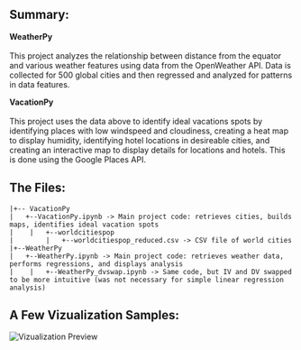 
## Summary:

**WeatherPy**<br/><br/>
This project analyzes the relationship between distance from the equator and various weather features using data from the OpenWeather API. Data is collected for 500 global cities and then regressed and analyzed for patterns in data features. 

**VacationPy**<br/><br/>
This project uses the data above to identify ideal vacations spots by identifying places with low windspeed and cloudiness, creating a heat map to display humidity, identifying hotel locations in desireable cities, and creating an interactive map to display details for locations and hotels. This is done using the Google Places API.


## The Files:
```
|+-- VacationPy 
|   +--VacationPy.ipynb -> Main project code: retrieves cities, builds maps, identifies ideal vacation spots
|    |   +--worldcitiespop
|        |   +--worldcitiespop_reduced.csv -> CSV file of world cities
|+--WeatherPy
|   +--WeatherPy.ipynb -> Main project code: retrieves weather data, performs regressions, and displays analysis
|    |   +--WeatherPy_dvswap.ipynb -> Same code, but IV and DV swapped to be more intuitive (was not necessary for simple linear regression analysis)
```

## A Few Vizualization Samples:


 ![Vizualization Preview](charts/regression_T_b.png)


